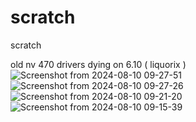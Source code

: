 # scratch
scratch

old nv 470 drivers dying on 6.10 ( liquorix )
![Screenshot from 2024-08-10 09-27-51](https://github.com/user-attachments/assets/d2f3c000-073d-4af9-b3ad-436d7dfdbc3b)
![Screenshot from 2024-08-10 09-27-26](https://github.com/user-attachments/assets/9a6932b2-84bf-43e5-8e91-ccbe359c0c9a)
![Screenshot from 2024-08-10 09-21-20](https://github.com/user-attachments/assets/976f7d24-779e-48c1-9873-c817b83029dc)
![Screenshot from 2024-08-10 09-15-39](https://github.com/user-attachments/assets/1acaff1d-2e93-44e6-bbb2-03a8e29ab6ac)

